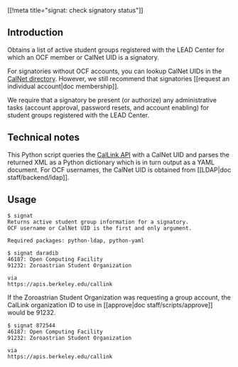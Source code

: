 [[!meta title="signat: check signatory status"]]

## Introduction

Obtains a list of active student groups registered with the LEAD Center for which an OCF member or CalNet UID is a signatory.

For signatories without OCF accounts, you can lookup CalNet UIDs in the [CalNet directory](https://calnet.berkeley.edu/directory/). However, we still recommend that signatories [[request an individual account|doc membership]].

We require that a signatory be present (or authorize) any administrative tasks (account approval, password resets, and account enabling) for student groups registered with the LEAD Center.

## Technical notes

This Python script queries the [CalLink API](https://wikihub.berkeley.edu/pages/viewpage.action?pageId=80479487) with a CalNet UID and parses the returned XML as a Python dictionary which is in turn output as a YAML document. For OCF usernames, the CalNet UID is obtained from [[LDAP|doc staff/backend/ldap]].

## Usage

    $ signat
    Returns active student group information for a signatory.
    OCF username or CalNet UID is the first and only argument.

    Required packages: python-ldap, python-yaml

    $ signat daradib
    46187: Open Computing Facility
    91232: Zoroastrian Student Organization

    via
    https://apis.berkeley.edu/callink

If the Zoroastrian Student Organization was requesting a group account, the CalLink organization ID to use in [[approve|doc staff/scripts/approve]] would be 91232.

    $ signat 872544
    46187: Open Computing Facility
    91232: Zoroastrian Student Organization

    via
    https://apis.berkeley.edu/callink
